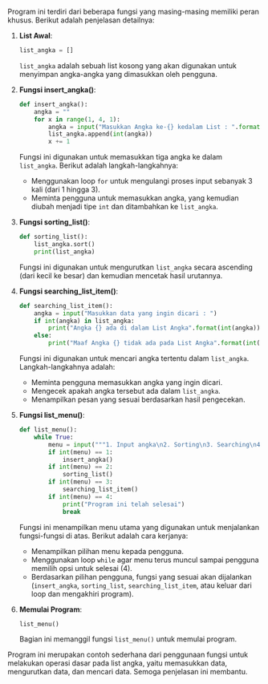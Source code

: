 Program ini terdiri dari beberapa fungsi yang masing-masing memiliki peran khusus. Berikut adalah penjelasan detailnya:

1. **List Awal**:
   ```python
   list_angka = []
   ```
   `list_angka` adalah sebuah list kosong yang akan digunakan untuk menyimpan angka-angka yang dimasukkan oleh pengguna.

2. **Fungsi insert_angka()**:
   ```python
   def insert_angka():
       angka = ""
       for x in range(1, 4, 1):
           angka = input("Masukkan Angka ke-{} kedalam List : ".format(x))
           list_angka.append(int(angka))
           x += 1
   ```
   Fungsi ini digunakan untuk memasukkan tiga angka ke dalam `list_angka`. Berikut adalah langkah-langkahnya:
   - Menggunakan loop `for` untuk mengulangi proses input sebanyak 3 kali (dari 1 hingga 3).
   - Meminta pengguna untuk memasukkan angka, yang kemudian diubah menjadi tipe `int` dan ditambahkan ke `list_angka`.

3. **Fungsi sorting_list()**:
   ```python
   def sorting_list():
       list_angka.sort()
       print(list_angka)
   ```
   Fungsi ini digunakan untuk mengurutkan `list_angka` secara ascending (dari kecil ke besar) dan kemudian mencetak hasil urutannya.

4. **Fungsi searching_list_item()**:
   ```python
   def searching_list_item():
       angka = input("Masukkan data yang ingin dicari : ")
       if int(angka) in list_angka:
           print("Angka {} ada di dalam List Angka".format(int(angka)))
       else:
           print("Maaf Angka {} tidak ada pada List Angka".format(int(angka)))
   ```
   Fungsi ini digunakan untuk mencari angka tertentu dalam `list_angka`. Langkah-langkahnya adalah:
   - Meminta pengguna memasukkan angka yang ingin dicari.
   - Mengecek apakah angka tersebut ada dalam `list_angka`.
   - Menampilkan pesan yang sesuai berdasarkan hasil pengecekan.

5. **Fungsi list_menu()**:
   ```python
   def list_menu():
       while True:
           menu = input("""1. Input angka\n2. Sorting\n3. Searching\n4. Selesai\nMasukkan Pilihan 1/2/3/4 : """)
           if int(menu) == 1:
               insert_angka()
           if int(menu) == 2:
               sorting_list()
           if int(menu) == 3:
               searching_list_item() 
           if int(menu) == 4:
               print("Program ini telah selesai")
               break
   ```
   Fungsi ini menampilkan menu utama yang digunakan untuk menjalankan fungsi-fungsi di atas. Berikut adalah cara kerjanya:
   - Menampilkan pilihan menu kepada pengguna.
   - Menggunakan loop `while` agar menu terus muncul sampai pengguna memilih opsi untuk selesai (4).
   - Berdasarkan pilihan pengguna, fungsi yang sesuai akan dijalankan (`insert_angka`, `sorting_list`, `searching_list_item`, atau keluar dari loop dan mengakhiri program).

6. **Memulai Program**:
   ```python
   list_menu()
   ```
   Bagian ini memanggil fungsi `list_menu()` untuk memulai program.

Program ini merupakan contoh sederhana dari penggunaan fungsi untuk melakukan operasi dasar pada list angka, yaitu memasukkan data, mengurutkan data, dan mencari data. Semoga penjelasan ini membantu.
